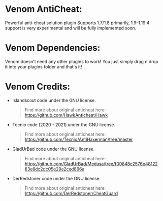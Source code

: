 # Venom AntiCheat:
Powerful anti-cheat solution plugin
Supports 1.7/1.8 primarily, 1.9-1.19.4 support is very experimental and will be fully implemented soon.

# Venom Dependencies:
Venom doesn't need any other plugins to work!
You just simply drag n drop it into your plugins folder and that's it!

# Venom Credits:
- Islandscout code under the GNU license.
  > Find more about original anticheat here: https://github.com/HawkAnticheat/Hawk

- Tecnio code (2020 - 2021) under the GNU license.
  > Find more about original anticheat here: https://github.com/Tecnio/AntiHaxerman/tree/master
  
- GladUrBad code under the GNU license.
  > Find more about original anticheat here: https://github.com/GladUrBad/Medusa/tree/f00848c2576e4812283e6dc2dc05e29e2ced866a

- DerRedstoner code under the GNU license.
  > Find more about original anticheat here: https://github.com/DerRedstoner/CheatGuard
